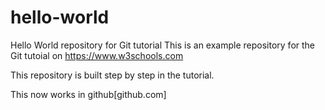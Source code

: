 # hello-world

Hello World repository for Git tutorial
This is an example repository for the Git tutoial on https://www.w3schools.com

This repository is built step by step in the tutorial.

This now works in github[github.com]
